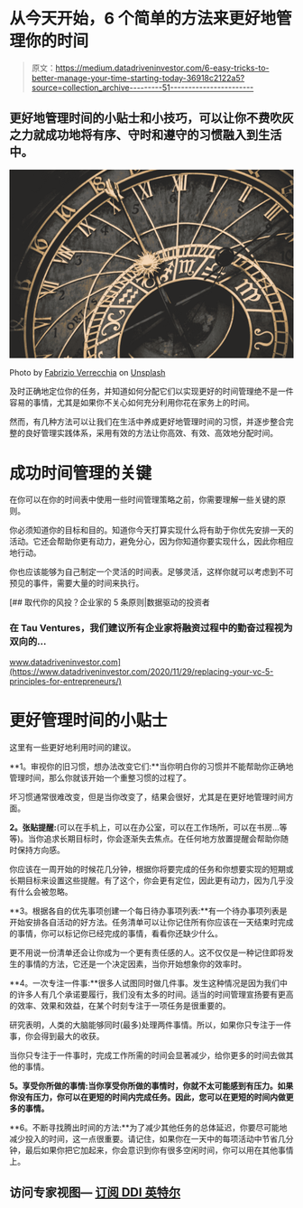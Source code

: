 # 从今天开始，6 个简单的方法来更好地管理你的时间

> 原文：<https://medium.datadriveninvestor.com/6-easy-tricks-to-better-manage-your-time-starting-today-36918c2122a5?source=collection_archive---------51----------------------->

## 更好地管理时间的小贴士和小技巧，可以让你不费吹灰之力就成功地将有序、守时和遵守的习惯融入到生活中。

![](img/79644d250934e7b033b034d424fc4107.png)

Photo by [Fabrizio Verrecchia](https://unsplash.com/@fabrizioverrecchia?utm_source=medium&utm_medium=referral) on [Unsplash](https://unsplash.com?utm_source=medium&utm_medium=referral)

及时正确地定位你的任务，并知道如何分配它们以实现更好的时间管理绝不是一件容易的事情，尤其是如果你不关心如何充分利用你花在家务上的时间。

然而，有几种方法可以让我们在生活中养成更好地管理时间的习惯，并逐步整合完整的良好管理实践体系，采用有效的方法让你高效、有效、高效地分配时间。

# 成功时间管理的关键

在你可以在你的时间表中使用一些时间管理策略之前，你需要理解一些关键的原则。

你必须知道你的目标和目的。知道你今天打算实现什么将有助于你优先安排一天的活动。它还会帮助你更有动力，避免分心，因为你知道你要实现什么，因此你相应地行动。

你也应该能够为自己制定一个灵活的时间表。足够灵活，这样你就可以考虑到不可预见的事件，需要大量的时间来执行。

[](https://www.datadriveninvestor.com/2020/11/29/replacing-your-vc-5-principles-for-entrepreneurs/) [## 取代你的风投？企业家的 5 条原则|数据驱动的投资者

### 在 Tau Ventures，我们建议所有企业家将融资过程中的勤奋过程视为双向的…

www.datadriveninvestor.com](https://www.datadriveninvestor.com/2020/11/29/replacing-your-vc-5-principles-for-entrepreneurs/) 

# 更好管理时间的小贴士

这里有一些更好地利用时间的建议。

**1。审视你的旧习惯，想办法改变它们:**当你明白你的习惯并不能帮助你正确地管理时间，那么你就该开始一个重整习惯的过程了。

坏习惯通常很难改变，但是当你改变了，结果会很好，尤其是在更好地管理时间方面。

**2。张贴提醒:**(可以在手机上，可以在办公室，可以在工作场所，可以在书房…等等)。当你追求长期目标时，你会逐渐失去焦点。在任何地方放置提醒会帮助你随时保持方向感。

你应该在一周开始的时候花几分钟，根据你将要完成的任务和你想要实现的短期或长期目标来设置这些提醒。有了这个，你会更有定位，因此更有动力，因为几乎没有什么会被忽略。

**3。根据各自的优先事项创建一个每日待办事项列表:**有一个待办事项列表是开始安排各自活动的好方法。任务清单可以让你记住所有你应该在一天结束时完成的事情，你可以标记你已经完成的事情，看看你还缺少什么。

更不用说一份清单还会让你成为一个更有责任感的人。这不仅仅是一种记住即将发生的事情的方法，它还是一个决定因素，当你开始想象你的效率时。

**4。一次专注一件事:**很多人试图同时做几件事。发生这种情况是因为我们中的许多人有几个承诺要履行，我们没有太多的时间。适当的时间管理宣扬要有更高的效率、效果和效益，在某个时刻专注于一项任务是很重要的。

研究表明，人类的大脑能够同时(最多)处理两件事情。所以，如果你只专注于一件事，你会得到最大的收获。

当你只专注于一件事时，完成工作所需的时间会显著减少，给你更多的时间去做其他的事情。

**5。享受你所做的事情:当你享受你所做的事情时，你就不太可能感到有压力。如果你没有压力，你可以在更短的时间内完成任务。因此，您可以在更短的时间内做更多的事情。**

**6。不断寻找腾出时间的方法:**为了减少其他任务的总体延迟，你要尽可能地减少投入的时间，这一点很重要。请记住，如果你在一天中的每项活动中节省几分钟，最后如果你把它加起来，你会意识到你有很多空闲时间，你可以用在其他事情上。

## 访问专家视图— [订阅 DDI 英特尔](https://datadriveninvestor.com/ddi-intel)